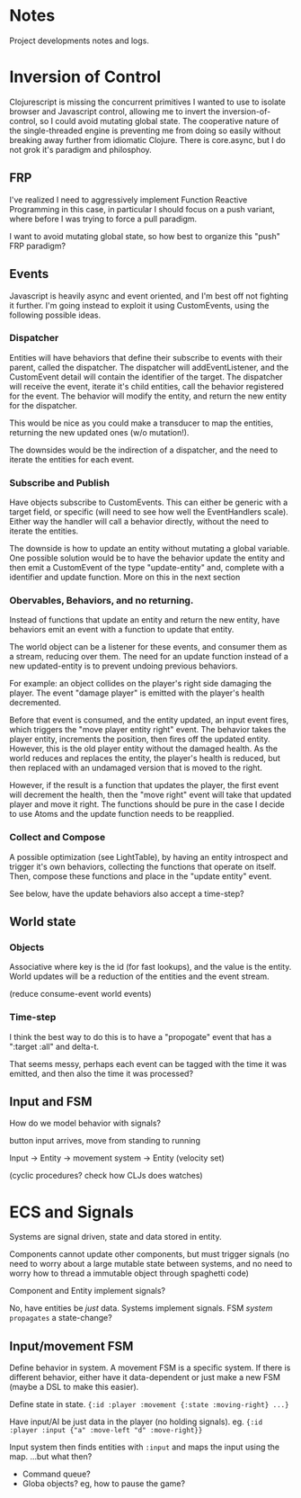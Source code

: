 # Notes

Project developments notes and logs.

# Inversion of Control

Clojurescript is missing the concurrent primitives I wanted to use to isolate browser and Javascript control, allowing me to invert the inversion-of-control, so I could avoid mutating global state. The cooperative nature of the single-threaded engine is preventing me from doing so easily without breaking away further from idiomatic Clojure. There is core.async, but I do not grok it's paradigm and philosphoy.

## FRP

I've realized I need to aggressively implement Function Reactive Programming in this case, in particular I should focus on a push variant, where before I was trying to force a pull paradigm.

I want to avoid mutating global state, so how best to organize this "push" FRP paradigm?

## Events

Javascript is heavily async and event oriented, and I'm best off not fighting it further. I'm going instead to exploit it using CustomEvents, using the following possible ideas.

### Dispatcher

Entities will have behaviors that define their subscribe to events with their parent, called the dispatcher. The dispatcher will addEventListener, and the CustomEvent detail will contain the identifier of the target. The dispatcher will receive the event, iterate it's child entities, call the behavior registered for the event. The behavior will modify the entity, and return the new entity for the dispatcher.

This would be nice as you could make a transducer to map the entities, returning the new updated ones (w/o mutation!).

The downsides would be the indirection of a dispatcher, and the need to iterate the entities for each event.

### Subscribe and Publish

Have objects subscribe to CustomEvents. This can either be generic with a target field, or specific (will need to see how well the EventHandlers scale). Either way the handler will call a behavior directly, without the need to iterate the entities.

The downside is how to update an entity without mutating a global variable. One possible solution would be to have the behavior update the entity and then emit a CustomEvent of the type "update-entity" and, complete with a identifier and update function. More on this in the next section

### Obervables, Behaviors, and no returning.

Instead of functions that update an entity and return the new entity, have behaviors emit an event with a function to update that entity.

The world object can be a listener for these events, and consumer them as a stream, reducing over them. The need for an update function instead of a new updated-entity is to prevent undoing previous behaviors.

For example: an object collides on the player's right side damaging the player. The event "damage player" is emitted with the player's health decremented.

Before that event is consumed, and the entity updated, an input event fires, which triggers the "move player entity right" event. The behavior takes the player entity, increments the position, then fires off the updated entity. However, this is the old player entity without the damaged health. As the world reduces and replaces the entity, the player's health is reduced, but then replaced with an undamaged version that is moved to the right.

However, if the result is a function that updates the player, the first event will decrement the health, then the "move right" event will take that updated player and move it right. The functions should be pure in the case I decide to use Atoms and the update function needs to be reapplied.

### Collect and Compose

A possible optimization (see LightTable), by having an entity introspect and trigger it's own behaviors, collecting the functions that operate on itself. Then, compose these functions and place in the "update entity" event.

See below, have the update behaviors also accept a time-step?

## World state

### Objects

Associative where key is the id (for fast lookups), and the value is the entity. World updates will be a reduction of the entities and the event stream.

(reduce consume-event world events)

### Time-step

I think the best way to do this is to have a "propogate" event that has a ":target :all" and delta-t.

That seems messy, perhaps each event can be tagged with the time it was emitted, and then also the time it was processed?

## Input and FSM

How do we model behavior with signals?

button input arrives, move from standing to running

Input ->
Entity -> movement system -> Entity (velocity set)

(cyclic procedures? check how CLJs does watches)

# ECS and Signals
Systems are signal driven, state and data stored in entity.

Components cannot update other components, but must trigger signals (no need to worry about a large mutable state between systems, and no need to worry how to thread a immutable object through spaghetti code)

Component and Entity implement signals?

No, have entities be *just* data. Systems implement signals. FSM *system* `propagates` a state-change?

## Input/movement FSM
Define behavior in system. A movement FSM is a specific system. If there is different behavior, either have it data-dependent or just make a new FSM (maybe a DSL to make this easier).

Define state in state. `{:id :player :movement {:state :moving-right} ...}`

Have input/AI be just data in the player (no holding signals). eg. `{:id :player :input {"a" :move-left "d" :move-right}}`

Input system then finds entities with `:input` and maps the input using the map. ...but what then?

* Command queue?
* Globa objects? eg, how to pause the game?
